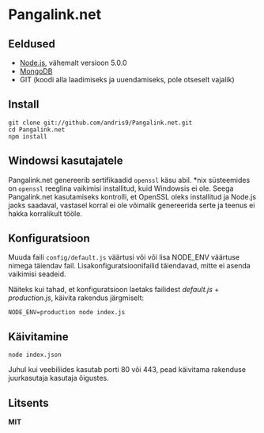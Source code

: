 # Pangalink.net

## Eeldused

  * [Node.js](http://nodejs.org/), vähemalt versioon 5.0.0
  * [MongoDB](http://www.mongodb.org/)
  * GIT (koodi alla laadimiseks ja uuendamiseks, pole otseselt vajalik)

## Install

    git clone git://github.com/andris9/Pangalink.net.git
    cd Pangalink.net
    npm install

## Windowsi kasutajatele

Pangalink.net genereerib sertifikaadid `openssl` käsu abil. *nix süsteemides on `openssl` reeglina vaikimisi installitud, kuid Windowsis ei ole. Seega Pangalink.net kasutamiseks kontrolli, et OpenSSL oleks installitud ja Node.js jaoks saadaval, vastasel korral ei ole võimalik genereerida serte ja teenus ei hakka korralikult tööle.

## Konfiguratsioon

Muuda faili `config/default.js` väärtusi või või lisa NODE_ENV väärtuse nimega täiendav fail. Lisakonfiguratsioonifailid täiendavad, mitte ei asenda vaikimisi seadeid.

Näiteks kui tahad, et konfiguratsioon laetaks failidest *default.js* + *production.js*, käivita rakendus järgmiselt:

    NODE_ENV=production node index.js

## Käivitamine

    node index.json

Juhul kui veebiliides kasutab porti 80 või 443, pead käivitama rakenduse juurkasutaja kasutaja õigustes.

## Litsents

**MIT**
